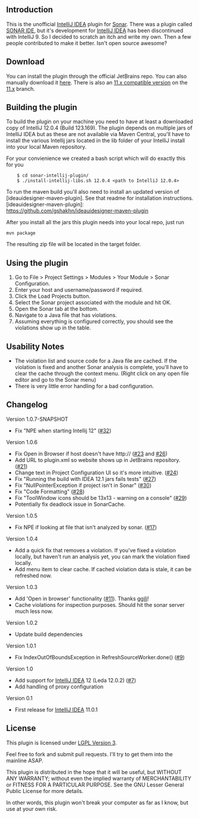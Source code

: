 Introduction
-----------

This is the unofficial [IntelliJ IDEA] plugin for [Sonar]. There was a plugin called [SONAR IDE], but it's development for [IntelliJ IDEA] has been discontinued with IntelliJ 9. So I decided to scratch an itch and write my own. Then a few people contributed to make it better. Isn't open source awesome?

[IntelliJ IDEA]: http://www.jetbrains.com/idea/
[Sonar]: http://www.sonarsource.org/
[SONAR IDE]: http://docs.codehaus.org/display/SONAR/IntelliJ+IDEA+Plugin

Download
--------

You can install the plugin through the official JetBrains repo. You can also manually download it [here].
There is also an [11.x compatible version] on the [11.x] branch.

[here]: http://plugins.jetbrains.com/plugin?pr=idea&pluginId=7168
[11.x compatible version]: https://github.com/gshakhn/sonar-intellij-plugin/blob/11.x/sonar-intellij-plugin-idea11.zip
[11.x]: https://github.com/gshakhn/sonar-intellij-plugin/tree/11.x

Building the plugin
------------------

To build the plugin on your machine you need to have at least a downloaded copy of IntelliJ 12.0.4 (Build 123.169).
The plugin depends on multiple jars of IntelliJ IDEA but as these are not available via Maven Central, you'll have to
install the various Intellij jars located in the lib folder of your IntelliJ install into your local Maven repository.

For your convienience we created a bash script which will do exactly this for you
```
    $ cd sonar-intellij-plugin/
    $ ./install-intellij-libs.sh 12.0.4 <path to IntelliJ 12.0.4>
```

To run the maven build you'll also need to install an updated version of [ideauidesigner-maven-plugin]. See that readme for installation instructions.
[ideauidesigner-maven-plugin]: https://github.com/gshakhn/ideauidesigner-maven-plugin

After you install all the jars this plugin needs into your local repo, just run

    mvn package

The resulting zip file will be located in the target folder.


Using the plugin
------------------

1. Go to  File > Project Settings > Modules > Your Module > Sonar Configuration.
2. Enter your host and username/password if required.
3. Click the Load Projects button.
4. Select the Sonar project associated with the module and hit OK.
5. Open the Sonar tab at the bottom.
6. Navigate to a Java file that has violations.
7. Assuming everything is configured correctly, you should see the violations show up in the table.


Usability Notes
------------------
- The violation list and source code for a Java file are cached. If the violation is fixed and another Sonar analysis is complete, you'll have to clear the cache through the context menu. (Right click on any open file editor and go to the Sonar menu)
- There is very little error handling for a bad configuration.


Changelog
---------

Version 1.0.7-SNAPSHOT
- Fix "NPE when starting Intellij 12" ([#32](https://github.com/gshakhn/sonar-intellij-plugin/issues/32))

Version 1.0.6
- Fix Open in Browser if host doesn't have http:// ([#23](https://github.com/gshakhn/sonar-intellij-plugin/issues/23) and [#26](https://github.com/gshakhn/sonar-intellij-plugin/pull/26))
- Add URL to plugin.xml so website shows up in JetBrains repository. ([#21](https://github.com/gshakhn/sonar-intellij-plugin/issues/21))
- Change text in Project Configuration UI so it's more intuitive. ([#24](https://github.com/gshakhn/sonar-intellij-plugin/issues/24))
- Fix "Running the build with IDEA 12.1 jars fails tests" ([#27](https://github.com/gshakhn/sonar-intellij-plugin/issues/27))
- Fix "NullPointerException if project isn't in Sonar" ([#30](https://github.com/gshakhn/sonar-intellij-plugin/issues/30))
- Fix "Code Formatting" ([#28](https://github.com/gshakhn/sonar-intellij-plugin/issues/28))
- Fix "ToolWindow icons should be 13x13 - warning on a console" ([#29](https://github.com/gshakhn/sonar-intellij-plugin/issues/29))
- Potentially fix deadlock issue in SonarCache.

Version 1.0.5
- Fix NPE if looking at file that isn't analyzed by sonar. ([#17](https://github.com/gshakhn/sonar-intellij-plugin/issues/17))

Version 1.0.4
- Add a quick fix that removes a violation.
  If you've fixed a violation locally, but haven't run an analysis yet, you can mark the violation fixed locally.
- Add menu item to clear cache. If cached violation data is stale, it can be refreshed now.

Version 1.0.3
- Add 'Open in browser' functionality ([#11](https://github.com/gshakhn/sonar-intellij-plugin/issues/11)). Thanks [ggili]!
- Cache violations for inspection purposes. Should hit the sonar server much less now.

Version 1.0.2
- Update build dependencies

Version 1.0.1
- Fix IndexOutOfBoundsException in RefreshSourceWorker.done() ([#9](https://github.com/gshakhn/sonar-intellij-plugin/issues/9))

Version 1.0
- Add support for [IntelliJ IDEA] 12 (Leda 12.0.2)  ([#7](https://github.com/gshakhn/sonar-intellij-plugin/issues/7))
- Add handling of proxy configuration

Version 0.1
- First release for [IntelliJ IDEA] 11.0.1

[ggili]: https://github.com/ggili


License
------------------

This plugin is licensed under [LGPL Version 3].

Feel free to fork and submit pull requests. I'll try to get them into the mainline ASAP.


This plugin is distributed in the hope that it will be useful, but WITHOUT ANY WARRANTY; without even the implied warranty of MERCHANTABILITY or FITNESS FOR A PARTICULAR PURPOSE. See the GNU Lesser General Public License for more details.

In other words, this plugin won't break your computer as far as I know, but use at your own risk.

[LGPL Version 3]: http://www.gnu.org/licenses/lgpl-3.0.txt
